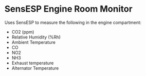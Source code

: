# SensESP Engine Room Monitor

Uses SensESP to measure the following in the engine compartment:
  * CO2 (ppm)
  * Relative Humidity (%Rh)
  * Ambient Temperature
  * CO
  * NO2
  * NH3
  * Exhaust temperature
  * Alternator Temperature
